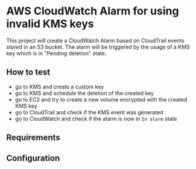 # AWS CloudWatch Alarm for using invalid KMS keys

This project will create a CloudWatch Alarm based on CloudTrail events stored in an S3 bucket. The alarm will be triggered by the usage of a KMS key which is in "Pending deletion" state.

## How to test

- go to KMS and create a custom key
- go to KMS and schedule the deletion of the created key
- go to EC2 and try to create a new volume encrypted with the created KMS key
- go to CloudTrail and check if the KMS event was generated
- go to CloudWatch and check if the alarm is now in `In alarm` state

## Requirements

## Configuration
